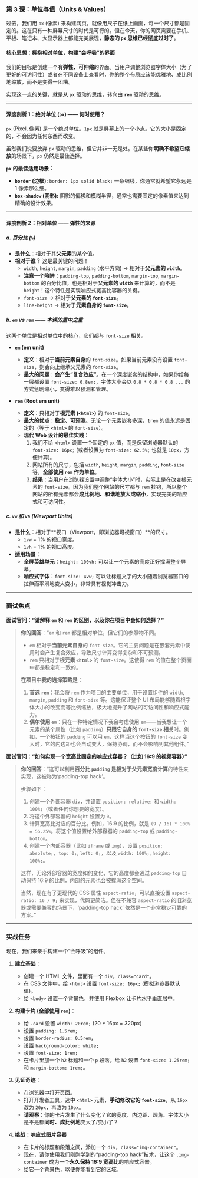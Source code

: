 ### **第 3 课：单位与值（Units & Values）**

过去，我们用 `px` (像素) 来构建网页，就像用尺子在纸上画画，每一个尺寸都是固定的。这在只有一种屏幕尺寸的时代是可行的。但在今天，你的网页需要在手机、平板、笔记本、大显示器上都能完美展现，**静态的 `px` 思维已经彻底过时了**。

#### **核心思想：拥抱相对单位，构建“会呼吸”的界面**

我们的目标是创建一个**有弹性、可伸缩**的界面。当用户调整浏览器字体大小（为了更好的可访问性）或者在不同设备上查看时，你的整个布局应该能优雅地、成比例地缩放，而不是变得一团糟。

实现这一点的关键，就是从 `px` 驱动的思维，转向由 **`rem`** 驱动的思维。

---

#### **深度剖析 1：绝对单位 (`px`) —— 何时使用？**

`px` (Pixel, 像素) 是一个绝对单位。`1px` 就是屏幕上的一个小点。它的大小是固定的，不会因为任何东西而改变。

虽然我们说要放弃 `px` 驱动的思维，但它并非一无是处。在某些你**明确不希望它缩放**的场景下，`px` 仍然是最佳选择。

**`px` 的最佳适用场景：**

*   **`border` (边框):** `border: 1px solid black;` 一条细线，你通常就希望它永远是 1 像素那么细。
*   **`box-shadow` (阴影):** 阴影的偏移和模糊半径，通常也需要固定的像素值来达到精确的设计效果。

---

#### **深度剖析 2：相对单位 —— 弹性的来源**

##### **a. 百分比 (`%`)**

*   **是什么**：相对于其**父元素**的某个值。
*   **相对于谁？** 这是最关键的问题！
    *   `width`, `height`, `margin`, `padding` (水平方向) -> 相对于**父元素的 `width`**。
    *   **注意一个陷阱**：`padding-top`, `padding-bottom`, `margin-top`, `margin-bottom` 的百分比值，也是相对于**父元素的 `width`** 来计算的，而不是 `height`！这个特性是实现响应式宽高比容器的关键。
    *   `font-size` -> 相对于**父元素的 `font-size`**。
    *   `line-height` -> 相对于**元素自身的 `font-size`**。

##### **b. `em` vs `rem` —— 本课的重中之重**

这两个单位是相对单位中的核心，它们都与 `font-size` 相关。

*   **`em` (em unit)**
    *   **定义**：相对于**当前元素自身**的 `font-size`。如果当前元素没有设置 `font-size`，则会向上继承父元素的 `font-size`。
    *   **最大的问题**：**会产生“复合效应”**。在一个深度嵌套的结构中，如果你给每一层都设置 `font-size: 0.8em;`，字体大小会以 `0.8 * 0.8 * 0.8 ...` 的方式急剧缩小，变得难以预测和管理。

*   **`rem` (Root em unit)**
    *   **定义**：只相对于**根元素 (`<html>`)** 的 `font-size`。
    *   **最大的优点**：**稳定、可预测**。无论一个元素嵌套多深，`1rem` 的值永远是固定的（等于 `<html>` 的 `font-size`）。
    *   **现代 Web 设计的最佳实践**：
        1.  我们不给 `<html>` 设置一个固定的 `px` 值，而是保留浏览器默认的 `font-size: 16px;` (或者设置为 `font-size: 62.5%;` 也就是 `10px`，方便计算)。
        2.  网站所有的尺寸，包括 `width`, `height`, `margin`, `padding`, `font-size` 等，**全部使用 `rem` 作为单位**。
        3.  **结果**：当用户在浏览器设置中调整“字体大小”时，实际上是在改变根元素的 `font-size`。因为我们整个网站的尺寸都与 `rem` 挂钩，所以整个网站的所有元素都会**成比例地、和谐地放大或缩小**，实现完美的响应式和可访问性。

##### **c. `vw` 和 `vh` (Viewport Units)**

*   **是什么**：相对于**视口（Viewport，即浏览器可视窗口）**的尺寸。
    *   `1vw` = 1% 的视口宽度。
    *   `1vh` = 1% 的视口高度。
*   **适用场景**：
    *   **全屏英雄单元**：`height: 100vh;` 可以让一个元素的高度正好撑满整个屏幕。
    *   **响应式字体**：`font-size: 4vw;` 可以让标题文字的大小随着浏览器窗口的拉伸而平滑地变大变小，非常具有视觉冲击力。

---

### **面试焦点**

**面试官问：“请解释 `em` 和 `rem` 的区别，以及你在项目中会如何选择？”**

> **你的回答**：“`em` 和 `rem` 都是相对单位，但它们的参照物不同。
>
> *   `em` 相对于**当前元素自身**的 `font-size`。它的主要问题是在嵌套元素中使用时会产生复合效应，导致尺寸计算变得复杂和不可预测。
> *   `rem` 只相对于**根元素 `<html>`** 的 `font-size`。这使得 `rem` 的值在整个页面中都是稳定和一致的。
>
> **在项目中我的选择策略是**：
>
> 1.  **首选 `rem`**：我会将 `rem` 作为项目的主要单位，用于设置组件的 `width`, `margin`, `padding` 和 `font-size` 等。这能保证整个 UI 布局能够随着根字体大小的改变而等比例缩放，极大地提升了网站的可访问性和响应式能力。
> 2.  **偶尔使用 `em`**：只在一种特定情况下我会考虑使用 `em`——当我想让一个元素的某个属性（比如 `padding`）**只跟它自身的 `font-size` 相关**时。例如，一个按钮的 `padding` 可以用 `em`，这样当这个按钮的 `font-size` 变大时，它的内边距也会自动变大，保持协调，而不会影响到其他组件。”

**面试官问：“如何实现一个宽高比固定的响应式容器？（比如 16:9 的视频容器）”**

> **你的回答**：“这可以利用**百分比 `padding` 是相对于父元素宽度计算**的特性来实现，这被称为‘padding-top hack’。
>
> 步骤如下：
>
> 1.  创建一个外部容器 `div`，并设置 `position: relative;` 和 `width: 100%;`（或者任何你想要的宽度）。
> 2.  将这个外部容器的 `height` 设置为 `0`。
> 3.  计算宽高比对应的百分比。例如，16:9 的比例，就是 `(9 / 16) * 100% = 56.25%`。将这个值设置给外部容器的 `padding-top` 或 `padding-bottom`。
> 4.  创建一个内部容器（比如 `iframe` 或 `img`），设置 `position: absolute;`，`top: 0;`, `left: 0;`，以及 `width: 100%;`, `height: 100%;`。
>
> 这样，无论外部容器的宽度如何变化，它的高度都会通过 `padding-top` 自动保持 16:9 的比例，内部的元素也会被撑满这个空间。
>
> 当然，现在有了更现代的 CSS 属性 `aspect-ratio`，可以直接设置 `aspect-ratio: 16 / 9;` 来实现，代码更简洁。但在不兼容 `aspect-ratio` 的旧浏览器或需要兼容的场景下，‘padding-top hack’ 依然是一个非常稳定可靠的方案。”

---

### **实战任务**

现在，我们来亲手构建一个“会呼吸”的组件。

1.  **建立基础**：
    *   创建一个 HTML 文件，里面有一个 `div`，`class="card"`。
    *   在 CSS 文件中，给 `<html>` 设置 `font-size: 16px;` (模拟浏览器默认值)。
    *   给 `<body>` 设置一个背景色，并使用 Flexbox 让卡片水平垂直居中。

2.  **构建卡片 (全部使用 `rem`)**：
    *   给 `.card` 设置 `width: 20rem;` (20 * 16px = 320px)
    *   设置 `padding: 1.5rem;`
    *   设置 `border-radius: 0.5rem;`
    *   设置 `background-color: white;`
    *   设置 `font-size: 1rem;`
    *   在卡片里加一个 `h2` 标题和一个 `p` 段落。给 `h2` 设置 `font-size: 1.25rem;` 和 `margin-bottom: 1rem;`。

3.  **见证奇迹**：
    *   在浏览器中打开页面。
    *   打开开发者工具，选中 `<html>` 元素，**手动修改它的 `font-size`**，从 `16px` 改为 `20px`，再改为 `10px`。
    *   **请观察**：你的卡片发生了什么变化？它的宽度、内边距、圆角、字体大小是不是都**同时、成比例地**变大了/变小了？

4.  **挑战：响应式图片容器**
    *   在卡片的标题和段落之间，添加一个 `div`，`class="img-container"`。
    *   现在，请你使用我们刚刚学到的“padding-top hack”技术，让这个 `.img-container` 成为一个**永久保持 16:9 宽高比**的响应式容器。
    *   给它一个背景色，以便你能看到它的区域。

